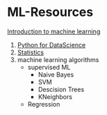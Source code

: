 # ML-Resources

[Introduction to machine learning](https://classroom.udacity.com/courses/ud120)

1. [Python for DataScience](https://github.com/rburade21/ML-Resources/blob/master/Python%20for%20datascience.md)
2. [Statistics](https://www.udacity.com/course/ud827)
3. machine learning algorithms
    * supervised ML
      * Naive Bayes
      * SVM
      * Descision Trees
      * KNeighbors
    * Regression   
   
      
